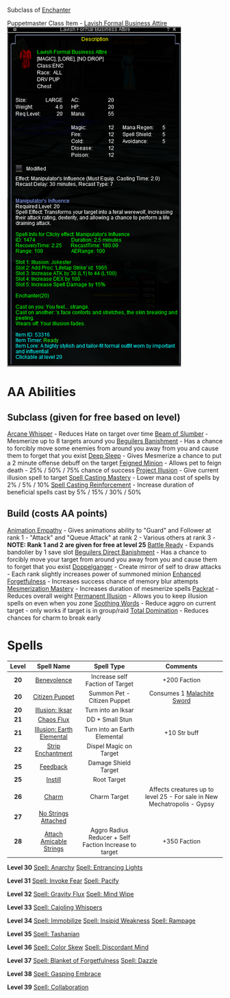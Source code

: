 <!-- TITLE: Puppetmaster -->
<!-- SUBTITLE: Puppetmasters can appear to be quite charming, no pun intended, but beware, for they are masters of anima-controlling magic.  What could start as a simple puppet show may turn into a bloody affair if only the Puppetmaster willed it so.  Darker still, you may find yourself an unwilling participant in their little mummer's farce.   -->

Subclass of [Enchanter](enchanter)

Puppetmaster Class Item - [Lavish Formal Business Attire](lavish-formal-business-attire)![Puppet Class Item](/uploads/puppetmaster/puppet-class-item.png "Puppet Class Item")


# AA Abilities
## Subclass (given for free based on level)
[Arcane Whisper](arcane-whisper) - Reduces Hate on target over time
[Beam of Slumber](beam-of-slumber) - Mesmerize up to 8 targets around you
[Beguilers Banishment](beguilers-banishment) - Has a chance to forcibly move some enemies from around you away from you and cause them to forget that you exist
[Deep Sleep](deep-sleep) - Gives Mesmerize a chance to put a 2 minute offense debuff on the target
[Feigned Minion](feigned-minion) - Allows pet to feign death - 25% / 50% / 75% chance of success
[Project Illusion](project-illusion) - Give current illusion spell to target
[Spell Casting Mastery](spell-casting-mastery) - Lower mana cost of spells by 2% / 5% / 10%
[Spell Casting Reinforcement](spell-casting-reinforcement) - Increase duration of beneficial spells cast by 5% / 15% / 30% / 50%

## Build (costs AA points)
[Animation Empathy](animation-empathy) - Gives animations ability to "Guard" and Follower at rank 1 - "Attack" and "Queue Attack" at rank 2 - Various others at rank 3 - ****NOTE: Rank 1 and 2 are given for free at level 25****
[Battle Ready](battle-ready) - Expands bandolier by 1 save slot
[Beguilers Direct Banishment](beguilers-direct-banishment) -  Has a chance to forcibly move your target from around you away from you and cause them to forget that you exist
[Doppelganger](doppelganger) - Create mirror of self to draw attacks - Each rank slightly increases power of summoned minion
[Enhanced Forgetfulness](enhanced-forgetfulness) - Increases success chance of memory blur attempts
[Mesmerization Mastery](mesmerization-mastery) - Increases duration of mesmerize spells
[Packrat](packrat) - Reduces overall weight
[Permanent Illusion](permanent-illusion) - Allows you to keep illusion spells on even when you zone
[Soothing Words](soothing-words) - Reduce aggro on current target - only works if target is in group/raid
[Total Domination](total-domination) - Reduces chances for charm to break early



# Spells

|Level|Spell Name|Spell Type|Comments|
|:---:|:-----:|:----:|:----:|
|**20**|[Benevolence](benevolence)|Increase self Faction of Target|+200 Faction|
|**20**|[Citizen Puppet](citizen-puppet)|Summon Pet - Citizen Puppet| Consumes 1 [Malachite Sword](malachite-sword)|
|**20**|[Illusion: Iksar](illusion-iksar)|Turn into an Iksar||
|**21**|[Chaos Flux](chaos-flux)|DD + Small Stun||
|**21**|[Illusion: Earth Elemental](illusion-earth-elemental)|Turn into an Earth Elemental|+10 Str buff|
|**22**|[Strip Enchantment](strip-enchantment)|Dispel Magic on Target||
|**25**|[Feedback](feedback)|Damage Shield Target||
|**25**|[Instill](instill)|Root Target||
|**26**|[Charm](charm)|Charm Target|Affects creatures up to level 25 - For sale in New Mechatropolis - Gypsy|
|**27**|[No Strings Attached](no-strings-attached)|||
|**28**|[Attach Amicable Strings](attach-amicable-strings)|Aggro Radius Reducer + Self Faction Increase to target|+350 Faction|


**Level 30**
[Spell: Anarchy](anarchy)
[Spell: Entrancing Lights](entrancing-lights)

**Level 31**
[Spell: Invoke Fear](invoke-fear)
[Spell: Pacify](pacify)

**Level 32**
[Spell: Gravity Flux](gravity-flux)
[Spell: Mind Wipe](mind-wipe)

**Level 33**
[Spell: Cajoling Whispers](cajoling-whispers)

**Level 34**
[Spell: Immobilize](immobilize)
[Spell: Insipid Weakness](insipid-weakness)
[Spell: Rampage](rampage)

**Level 35**
[Spell: Tashanian](tashanian)

**Level 36**
[Spell: Color Skew](color-skew)
[Spell: Discordant Mind](discordant-mind)

**Level 37**
[Spell: Blanket of Forgetfulness](blanket-of-forgetfulness)
[Spell: Dazzle](dazzle)

**Level 38**
[Spell: Gasping Embrace](gasping-embrace)

**Level 39**
[Spell: Collaboration](collaboration)